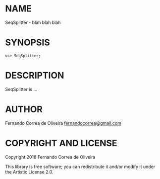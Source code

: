 NAME
====

SeqSplitter - blah blah blah

SYNOPSIS
========

    use SeqSplitter;

DESCRIPTION
===========

SeqSplitter is ...

AUTHOR
======

Fernando Correa de Oliveira <fernandocorrea@gmail.com>

COPYRIGHT AND LICENSE
=====================

Copyright 2018 Fernando Correa de Oliveira

This library is free software; you can redistribute it and/or modify it under the Artistic License 2.0.

